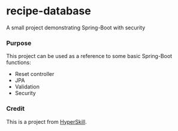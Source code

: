 # recipe-database
A small project demonstrating Spring-Boot with security

### Purpose
This project can be used as a reference to some basic Spring-Boot functions:
* Reset controller
* JPA
* Validation
* Security

### Credit
This is a project from [HyperSkill](https://hyperskill.org).
